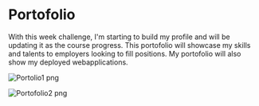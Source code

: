 # Portofolio
With this week challenge, I'm starting to build my profile and will be updating it as the course progress.
This portofolio will showcase my skills and talents to employers looking to fill positions.
My portofolio will also show my deployed webapplications.

![Portolio1 png](https://github.com/barand14/Portofolio/assets/151784712/8db15634-2f31-484b-94a4-a6c5aed2c043)

![Portofolio2 png](https://github.com/barand14/Portofolio/assets/151784712/3a1ad0b6-ff82-457f-bf67-3ba9408499e5)
